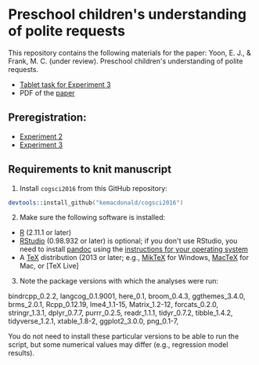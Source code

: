 Preschool children's understanding of polite requests
===

This repository contains the following materials for the paper: 
Yoon, E. J., & Frank, M. C. (under review). Preschool children's understanding of polite requests. 

  * [Tablet task for Experiment 3](http://langcog.stanford.edu/expts/EJY/polcon/polcon.html)
  * PDF of the [paper](04_writing/cogsci2019/polcon_cogsci2019.pdf)

## Preregistration:
* [Experiment 2](https://osf.io/qkn8m/register/5771ca429ad5a1020de2872e)
* [Experiment 3](https://osf.io/rjsx5/register/5771ca429ad5a1020de2872e)

## Requirements to knit manuscript

1) Install `cogsci2016` from this GitHub repository:
```S
devtools::install_github("kemacdonald/cogsci2016")
```

2) Make sure the following software is installed:

- [R](http://www.r-project.org/) (2.11.1 or later)
- [RStudio](http://www.rstudio.com/) (0.98.932 or later) is optional; if you don't use RStudio, you need to install [pandoc](http://johnmacfarlane.net/pandoc/) using the [instructions for your operating system](https://github.com/rstudio/rmarkdown/blob/master/PANDOC.md)
- A [TeX](http://de.wikipedia.org/wiki/TeX) distribution (2013 or later; e.g., [MikTeX](http://miktex.org/) for Windows, [MacTeX](https://tug.org/mactex/) for Mac, or [TeX Live]

3) Note the package versions with which the analyses were run:

bindrcpp_0.2.2,   langcog_0.1.9001, here_0.1,         broom_0.4.3,     ggthemes_3.4.0,   brms_2.0.1,       Rcpp_0.12.19,     lme4_1.1-15,     Matrix_1.2-12,    forcats_0.2.0,    stringr_1.3.1,    dplyr_0.7.7,     purrr_0.2.5,      readr_1.1.1,      tidyr_0.7.2,      tibble_1.4.2,    tidyverse_1.2.1,  xtable_1.8-2,     ggplot2_3.0.0,    png_0.1-7,

You do not need to install these particular versions to be able to run the script, but some numerical values may differ (e.g.,  regression model results).
